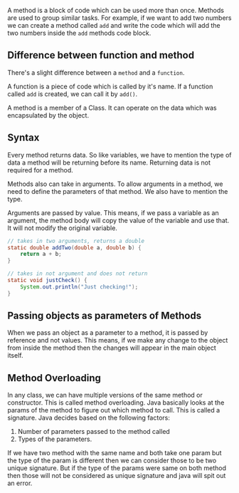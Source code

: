 A method is a block of code which can be used more than once. Methods are used to group similar tasks. For example, if we want to add two numbers we can create a method called `add` and write the code which will add the two numbers inside the `add` methods code block.

## Difference between function and method

There's a slight difference between a `method` and a `function`.

A function is a piece of code which is called by it's name. If a function called `add` is created, we can call it by `add()`.

A method is a member of a Class. It can operate on the data which was encapsulated by the object.

## Syntax

Every method returns data. So like variables, we have to mention the type of data a method will be returning before its name. Returning data is not required for a method.

Methods also can take in arguments. To allow arguments in a method, we need to define the parameters of that method. We also have to mention the type.

Arguments are passed by value. This means, if we pass a variable as an argument, the method body will copy the value of the variable and use that. It will not modify the original variable.

```java
// takes in two arguments, returns a double
static double addTwo(double a, double b) {
	return a + b;
}

// takes in not argument and does not return
static void justCheck() {
	System.out.println("Just checking!");
}

```


## Passing objects as parameters of Methods

When we pass an object as a parameter to a method, it is passed by reference and not values. This means, if we make any change to the object from inside the method then the changes will appear in the main object itself.

## Method Overloading

In any class, we can have multiple versions of the same method or constructor. This is called method overloading. Java basically looks at the params of the method to figure out which method to call. This is called a signature. Java decides based on the following factors:

1. Number of parameters passed to the method called
2. Types of the parameters.

If we have two method with the same name and both take one param but the type of the param is different then we can consider those to be two unique signature. But if the type of the params were same on both method then those will not be considered as unique signature and java will spit out an error.

